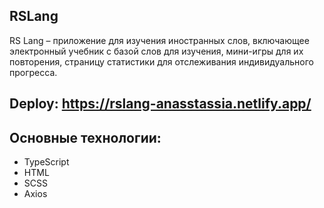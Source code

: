 ## RSLang
RS Lang – приложение для изучения иностранных слов, включающее электронный учебник с базой слов для изучения, мини-игры для их повторения, страницу статистики для отслеживания индивидуального прогресса.

## Deploy: https://rslang-anasstassia.netlify.app/

## Основные технологии: 
- TypeScript
- HTML
- SCSS
- Axios
